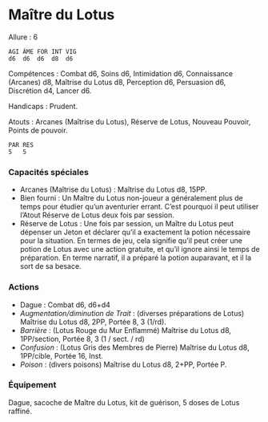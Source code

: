 # Maître du Lotus

Allure : 6

	AGI	ÂME	FOR	INT	VIG
	d6	d6	d6	d8	d6

Compétences : Combat d6, Soins d6, Intimidation d6, Connaissance (Arcanes) d8, Maîtrise du Lotus d8, Perception d6, Persuasion d6, Discrétion d4, Lancer d6.

Handicaps : Prudent.

Atouts : Arcanes (Maîtrise du Lotus), Réserve de Lotus, Nouveau Pouvoir, Points de pouvoir.

	PAR	RES
	5	5

### Capacités spéciales
- Arcanes (Maîtrise du Lotus) : Maîtrise du Lotus d8, 15PP.
- Bien fourni : Un Maître du Lotus non-joueur a généralement plus de temps pour étudier qu’un aventurier errant. C’est pourquoi il peut utiliser l’Atout Réserve de Lotus deux fois par session.
- Réserve de Lotus : Une fois par session, un Maître du Lotus peut dépenser un Jeton et déclarer qu’il a exactement la potion nécessaire pour la situation. En termes de jeu, cela signifie qu’il peut créer une potion de Lotus avec une action gratuite, et qu’il ignore ainsi le temps de préparation. En terme narratif, il a préparé la potion auparavant, et il la sort de sa besace.

### Actions
- Dague : Combat d6, d6+d4
- _Augmentation/diminution de Trait_ : (diverses préparations de Lotus) Maîtrise du Lotus d8, 2PP, Portée 8, 3 (1/rd).
- _Barrière_ : (Lotus Rouge du Mur Enflammé) Maîtrise du Lotus d8, 1PP/section, Portée 8, 3 (1 / sect. / rd)
- _Confusion_ : (Lotus Gris des Membres de Pierre) Maîtrise du Lotus d8, 1PP/cible, Portée 16, Inst.
- _Poison_ : (divers poisons) Maîtrise du Lotus d8, 2+PP, Portée P.

### Équipement
Dague, sacoche de Maître du Lotus, kit de guérison, 5 doses de Lotus raffiné.
